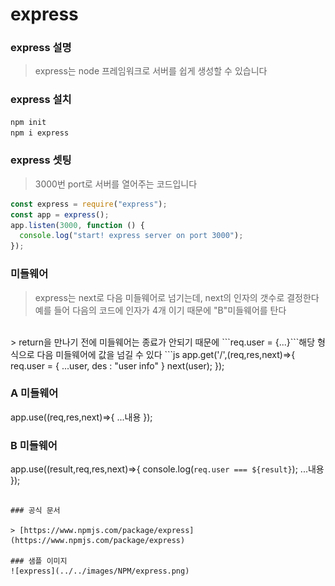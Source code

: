 # express

### express 설명

> express는 node 프레임워크로 서버를 쉽게 생성할 수 있습니다

### express 설치

```js
npm init
npm i express
```

### express 셋팅

> 3000번 port로 서버를 열어주는 코드입니다

```js
const express = require("express");
const app = express();
app.listen(3000, function () {
  console.log("start! express server on port 3000");
});
```

### 미들웨어
> express는 next로 다음 미들웨어로 넘기는데, next의 인자의 갯수로 결정한다 예를 들어 다음의 코드에
인자가 4개 이기 때문에 "B"미들웨어를 탄다
<br/>
> return을 만나기 전에 미들웨어는 종료가 안되기 때문에 ```req.user = {...}```해당 형식으로 다음 미들웨어에 값을 넘길 수 있다
```js
app.get('/',(req,res,next)=>{
  req.user = {
    ...user,
    des : "user info"
  }
  next(user);
});

### A 미들웨어
app.use((req,res,next)=>{
  ...내용
});

### B 미들웨어
app.use((result,req,res,next)=>{
  console.log(`req.user === ${result}`);
  ...내용
});
```

### 공식 문서

> [https://www.npmjs.com/package/express](https://www.npmjs.com/package/express)

### 샘플 이미지
![express](../../images/NPM/express.png)